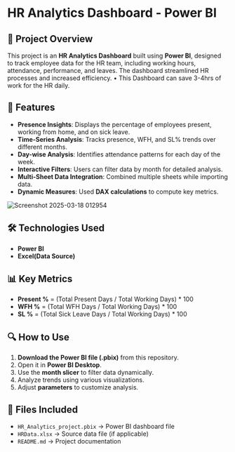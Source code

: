 # HR Analytics Dashboard - Power BI

## 📌 Project Overview
This project is an **HR Analytics Dashboard** built using **Power BI**,  designed to track employee data for the HR team, including working hours, attendance,
performance, and leaves. The dashboard streamlined HR processes and increased efficiency.
• This Dashboard can save 3-4hrs of work for the HR daily.

## 🚀 Features
- **Presence Insights**: Displays the percentage of employees present, working from home, and on sick leave.
- **Time-Series Analysis**: Tracks presence, WFH, and SL% trends over different months.
- **Day-wise Analysis**: Identifies attendance patterns for each day of the week.
- **Interactive Filters**: Users can filter data by month for detailed analysis.
- **Multi-Sheet Data Integration**: Combined multiple sheets while importing data.
- **Dynamic Measures**: Used **DAX calculations** to compute key metrics.
  
![Screenshot 2025-03-18 012954](https://github.com/user-attachments/assets/607584a5-6190-4d11-a164-f819dc724578)

## 🛠️ Technologies Used
- **Power BI**
- **Excel(Data Source)**

## 📊 Key Metrics
- **Present %** = (Total Present Days / Total Working Days) * 100
- **WFH %** = (Total WFH Days / Total Working Days) * 100
- **SL %** = (Total Sick Leave Days / Total Working Days) * 100

## 🔍 How to Use
1. **Download the Power BI file (.pbix)** from this repository.
2. Open it in **Power BI Desktop**.
3. Use the **month slicer** to filter data dynamically.
4. Analyze trends using various visualizations.
5. Adjust **parameters** to customize analysis.

## 📎 Files Included
- `HR_Analytics_project.pbix` → Power BI dashboard file
- `HRData.xlsx` → Source data file (if applicable)
- `README.md` → Project documentation

